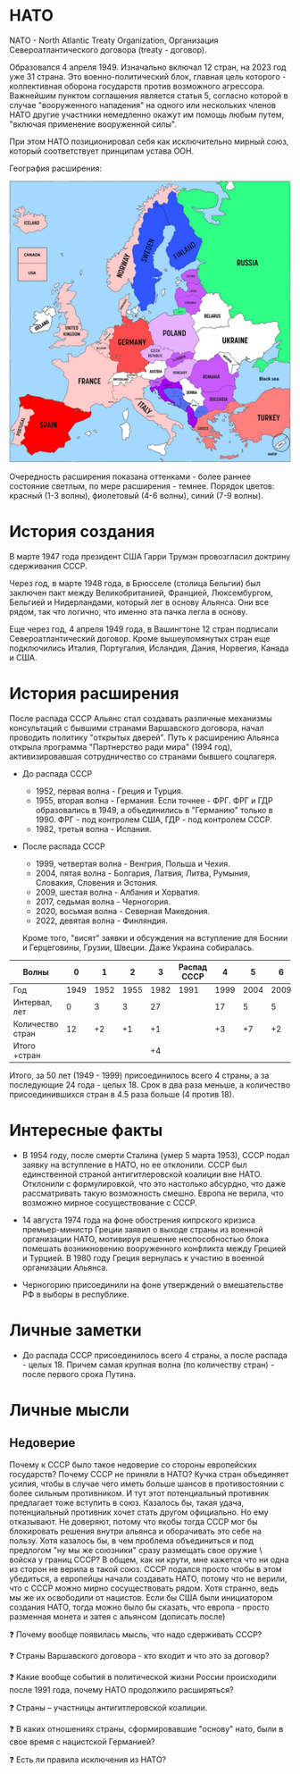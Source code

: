 # НАТО

NATO - North Atlantic Treaty Organization, Организация Североатлантического договора (treaty - договор).

Образовался 4 апреля 1949. Изначально включал 12 стран, на 2023 год уже 31 страна. Это военно-политический блок, главная цель которого - коллективная оборона государств против возможного агрессора. Важнейшим пунктом соглашения является статья 5, согласно которой в случае "вооруженного нападения" на одного или нескольких членов НАТО другие участники немедленно окажут им помощь любым путем, "включая применение вооруженной  силы".

При этом НАТО позиционировал себя как исключительно мирный союз, который соответствует принципам устава ООН.

География расширения:

![europe_map_nato_expansion](img/europe_map_nato_expansion.jpg)

Очередность расширения показана оттенками - более раннее состояние светлым, по мере расширения - темнее. Порядок цветов: красный (1-3 волны), фиолетовый (4-6 волны), синий (7-9 волны).

# История создания

В марте 1947 года президент США Гарри Трумэн провозгласил доктрину сдерживания СССР.

Через год, в марте 1948 года, в Брюсселе (столица Бельгии) был заключен пакт между Великобританией, Францией, Люксембургом, Бельгией и Нидерландами, который лег в основу Альянса. Они все рядом, так что логично, что именно эта пачка легла в основу.

Еще через год, 4 апреля 1949 года, в Вашингтоне 12 стран подписали Североатлантический договор. Кроме вышеупомянутых стран еще подключились Италия, Португалия, Исландия, Дания, Норвегия, Канада и США.

# История расширения

После распада СССР Альянс стал создавать различные механизмы  консультаций с бывшими странами Варшавского договора, начал проводить  политику "открытых дверей". Путь к расширению Альянса открыла программа "Партнерство ради мира" (1994 год), активизировавшая сотрудничество со  странами бывшего соцлагеря.

* До распада СССР

  * 1952, первая волна - Греция и Турция.
  * 1955, вторая волна - Германия. Если точнее - ФРГ. ФРГ и ГДР образовались в 1949, а объединились в "Германию" только в 1990. ФРГ - под контролем США, ГДР - под контролем СССР.
  * 1982, третья волна - Испания.

* После распада СССР

  * 1999, четвертая волна - Венгрия, Польша и Чехия.
  * 2004, пятая волна - Болгария, Латвия, Литва, Румыния, Словакия, Словения и Эстония.
  * 2009, шестая волна - Албания и Хорватия.
  * 2017, седьмая волна - Черногория.
  * 2020, восьмая волна - Северная Македония.
  * 2022, девятая волна - Финляндия.

  Кроме того, "висят" заявки и обсуждения на вступление для Боснии и Герцеговины, Грузии, Швеции. Даже Украина собиралась.

| Волны            | 0    | 1    | 2    | 3    | Распад СССР | 4    | 5    | 6    | 7    | 8    | 9    |
| ---------------- | ---- | ---- | ---- | ---- | ----------- | ---- | ---- | ---- | ---- | ---- | ---- |
| Год              | 1949 | 1952 | 1955 | 1982 | 1991        | 1999 | 2004 | 2009 | 2017 | 2020 | 2022 |
| Интервал, лет    | 0    | 3    | 3    | 27   |             | 17   | 5    | 5    | 8    | 3    | 2    |
| Количество стран | 12   | +2   | +1   | +1   |             | +3   | +7   | +2   | +1   | +1   | ~4   |
| Итого +стран     |      |      |      | +4   |             |      |      |      |      |      | +18  |

Итого, за 50 лет (1949 - 1999) присоединилось всего 4 страны, а за последующие 24 года - целых 18. Срок в два раза меньше, а количество присоединившихся стран в 4.5 раза больше (4 против 18).

# Интересные факты

* В 1954 году, после смерти Сталина (умер 5 марта 1953), СССР подал заявку на вступление в НАТО, но ее отклонили. СССР был единственной страной антигитлеровской коалиции вне НАТО. Отклонили с формулировкой, что это настолько абсурдно, что даже рассматривать такую возможность смешно. Европа не верила, что возможно мирное сосуществование с СССР.

* 14 августа 1974 года на фоне обострения кипрского кризиса премьер-министр Греции заявил о выходе страны из военной организации НАТО, мотивируя решение неспособностью блока помешать возникновению  вооруженного конфликта между Грецией и Турцией. В 1980 году Греция  вернулась к участию в военной организации Альянса.

* Черногорию присоединили на фоне утверждений о вмешательстве РФ в выборы в республике.


# Личные заметки

* До распада СССР присоединилось всего 4 страны, а после распада - целых 18. Причем самая крупная волна (по количеству стран) - после первого срока Путина.

# Личные мысли

## Недоверие

Почему к СССР было такое недоверие со стороны европейских государств? Почему СССР не приняли в НАТО? Кучка стран объединяет усилия, чтобы в случае чего иметь больше шансов в противостоянии с более сильным противником. И тут этот потенциальный противник предлагает тоже вступить в союз. Казалось бы, такая удача, потенциальный противник хочет стать другом официально. Но ему отказывают. Не доверяют, потому что якобы тогда СССР мог бы блокировать решения внутри альянса и оборачивать это себе на пользу. Хотя казалось бы, в чем проблема объединиться и под предлогом "ну мы же союзники" сразу размещать свое оружие \ войска у границ СССР? В общем, как ни крути, мне кажется что ни одна из сторон не верила в такой союз. СССР подался просто чтобы в этом убедиться, а европейцы начали создавать НАТО, потому что не верили, что с СССР можно мирно сосуществовать рядом. Хотя странно, ведь мы же их освободили от нацистов. Если бы США были инициатором создания НАТО, тогда можно было бы сказать, что европа - просто разменная монета и затея с альянсом (дописать после)





:question: Почему вообще появилась мысль, что надо сдерживать СССР?

:question: Страны Варшавского договора - кто входит и что это за договор?

:question: Какие вообще события в политической жизни России происходили после 1991 года, почему НАТО продолжило расширяться?

:question: Cтраны – участницы антигитлеровской коалиции.

:question: В каких отношениях страны, сформировавшие "основу" нато, были в свое время с нацистской Германией?

:question: Есть ли правила исключения из НАТО?







